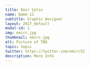```yaml
---
title: Emir Çetin
name: Name-11
subtitle: Graphic Designer
layout: 2017_default
modal-id: 1
img: emirc.jpg
thumbnail: emirc.jpg
alt: Picture of TBD
topic: topıc
twitter: https://twitter.com/emirc52
description: More Info
---
```

